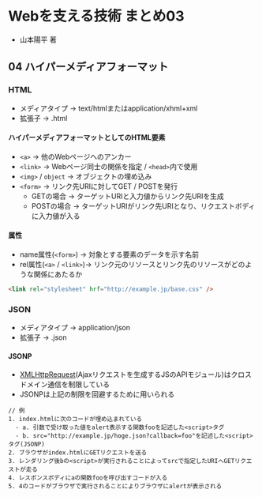 # Webを支える技術 まとめ03
- 山本陽平 著

## 04 ハイパーメディアフォーマット
### HTML
- メディアタイプ -> text/htmlまたはapplication/xhml+xml
- 拡張子 -> \.html

#### ハイパーメディアフォーマットとしてのHTML要素
- `<a>` -> 他のWebページへのアンカー
- `<link>` -> Webページ同士の関係を指定 / `<head>`内で使用
- `<img>` / `object` ->  オブジェクトの埋め込み
- `<form>` -> リンク先URIに対してGET / POSTを発行
  - GETの場合 -> ターゲットURIと入力値からリンク先URIを生成
  - POSTの場合 -> ターゲットURIがリンク先URIとなり、リクエストボディに入力値が入る

#### 属性
- name属性(`<form>`) -> 対象とする要素のデータを示す名前
- rel属性(`<a>` / `<link>`)-> リンク元のリソースとリンク先のリソースがどのような関係にあたるか
```html
<link rel="stylesheet" hrf="http://example.jp/base.css" />
```

### JSON
- メディアタイプ -> application/json
- 拡張子 -> \.json

#### JSONP
- [XMLHttpRequest](https://developer.mozilla.org/ja/docs/Web/API/XMLHttpRequest)(Ajaxリクエストを生成するJSのAPIモジュール)はクロスドメイン通信を制限している
- JSONPは上記の制限を回避するために用いられる
```
// 例
1. index.htmlに次のコードが埋め込まれている
  - a. 引数で受け取った値をalert表示する関数fooを記述した<script>タグ
  - b. src="http://example.jp/hoge.json?callback=foo"を記述した<script>タグ(JSONP)
2. ブラウザがindex.htmlにGETリクエストを送る
3. レンダリング後bの<script>が実行されることによってsrcで指定したURIへGETリクエストが走る
4. レスポンスボディにaの関数fooを呼び出すコードが入る
5. 4のコードがブラウザで実行されることによりブラウザにalertが表示される
```
